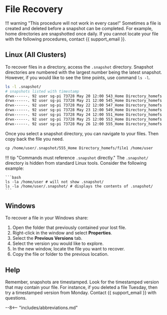 # File Recovery

!!! warning "This procedure will not work in every case!"
    Sometimes a file is created and deleted before a snapshot can be completed. For example, home directories are snapshotted once daily. If you cannot locate your file with the following procedures, contact {{ support_email }}.

## Linux (All Clusters)

To recover files in a directory, access the `.snapshot` directory. Snapshot directories are numbered with the largest number being the latest snapshot. However, if you would like to see the time points, use command `ls -l`.

```bash
ls -l .snapshot/
# snapshots listed with timestamp
drwx------. 92 user sg-pi 73728 May 20 12:00 543_Home Directory_homefs
drwx------. 92 user sg-pi 73728 May 21 12:00 545_Home Directory_homefs
drwx------. 92 user sg-pi 73728 May 22 12:00 547_Home Directory_homefs
drwx------. 92 user sg-pi 73728 May 23 12:00 549_Home Directory_homefs
drwx------. 92 user sg-pi 73728 May 24 12:00 551_Home Directory_homefs
drwx------. 92 user sg-pi 73728 May 25 12:00 553_Home Directory_homefs
drwx------. 92 user sg-pi 73728 May 26 12:00 555_Home Directory_homefs
```

Once you select a snapshot directory, you can navigate to your files. Then copy back the file you need.

```txt
cp /home/user/.snapshot/555_Home Directory_homefs/file1 /home/user
```

!!! tip "Commands must reference `.snapshot` directly."
    The `.snapshot/` directory is hidden from standard Linux tools. Consider the following example:

    ```bash
    ls -la /home/user # will not show .snapshot/
    ls -la /home/user/.snapshot/ # displays the contents of .snapshot/
    ```

## Windows

To recover a file in your Windows share:

1. Open the folder that previously contained your lost file.
2. Right-click in the window and select **Properties**.
3. Select the **Previous Versions** tab.
4. Select the version you would like to explore.
5. In the new window, locate the file you want to recover.
6. Copy the file or folder to the previous location.

## Help

Remember, snapshots are timestamped. Look for the timestamped version that may contain your file. For instance, if you deleted a file Tuesday, then try a timestamped version from Monday. Contact {{ support_email }} with questions.

--8<-- "includes/abbreviations.md"
